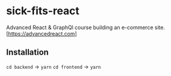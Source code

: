 # sick-fits-react
Advanced React & GraphQl course building an e-commerce site. 
[https://advancedreact.com]

## Installation

`cd backend` -> `yarn`
`cd frontend` -> `yarn`
